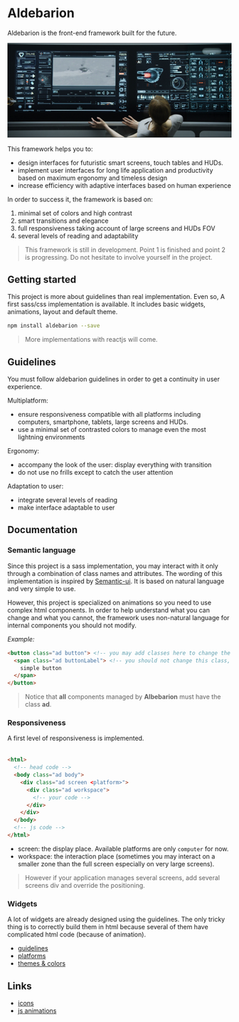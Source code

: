 # Aldebarion

Aldebarion is the front-end framework built for the future.

![Smark desk](examples/assets/table.png)

This framework helps you to:

* design interfaces for futuristic smart screens, touch tables and HUDs.
* implement user interfaces for long life application and productivity based on maximum ergonomy and timeless design
* increase efficiency with adaptive interfaces based on human experience

In order to success it, the framework is based on:

1. minimal set of colors and high contrast
2. smart transitions and elegance
3. full responsiveness taking account of large screens and HUDs FOV
4. several levels of reading and adaptability

> This framework is still in development. Point 1 is finished and point 2 is progressing.
Do not hesitate to involve yourself in the project.

## Getting started

This project is more about guidelines than real implementation. Even so, A first sass/css implementation is available.
 It includes basic widgets, animations, layout and default theme.

```bash
npm install aldebarion --save
```

>  More implementations with reactjs will come.

## Guidelines

You must follow aldebarion guidelines in order to get a continuity in user experience.

Multiplatform:

* ensure responsiveness compatible with all platforms including computers, smartphone, tablets, large screens and HUDs.
* use a minimal set of contrasted colors to manage even the most lightning environments

Ergonomy:

* accompany the look of the user: display everything with transition
* do not use no frills except to catch the user attention

Adaptation to user:

* integrate several levels of reading
* make interface adaptable to user

## Documentation

### Semantic language

Since this project is a sass implementation, you may interact with it only through a combination of class names
and attributes. The wording of this implementation is inspired by [Semantic-ui](https://semantic-ui.com/).
It is based on natural language and very simple to use.

However, this project is specialized on animations so
you need to use complex html components. In order to help understand what you can change and what you cannot,
the framework uses non-natural language for internal components you should not modify.

*Example:*
```html
<button class="ad button"> <!-- you may add classes here to change the default behavior -->
  <span class="ad buttonLabel"> <!-- you should not change this class, the only thing you can do is to remove it if you don't want it -->
    simple button
  </span>
</button>
```

> Notice that **all** components managed by **Albebarion** must have the class **ad**.

### Responsiveness

A first level of responsiveness is implemented.

```html

<html>
  <!-- head code -->
  <body class="ad body">
    <div class="ad screen <platform>">
      <div class="ad workspace">
        <!-- your code -->
      </div>
    </div>
  </body>
  <!-- js code -->
</html>
```

* screen: the display place. Available platforms are only `computer` for now.
* workspace: the interaction place (sometimes you may interact on a smaller zone than the full screen especially on very large screens).

> However if your application manages several screens, add several screens div and override the positioning.

### Widgets

A lot of widgets are already designed using the guidelines. The only tricky thing is to correctly build
them in html because several of them have complicated html code (because of animation).

* [guidelines](doc/guidelines.md)
* [platforms](doc/platforms/platforms.md)
* [themes & colors](doc/themes.md)



## Links

* [icons](http://themify.me/themify-icons)
* [js animations](https://greensock.com/docs/TweenLite)
